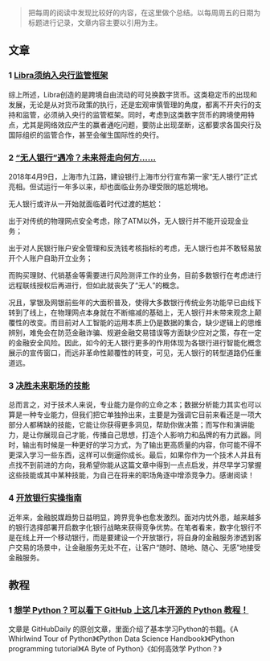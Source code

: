 >把每周的阅读中发现比较好的内容，在这里做个总结。以每周周五的日期为标题进行记录，文章内容主要以引用为主。


## 文章

### 1 [Libra须纳入央行监管框架](http://weekly.caixin.com/2019-07-06/101436292.html?s=070b69ea9b66bda8e3ca500c034310c54f5d2d040c5ba3c7bfd1407cd5a3d56e411779b1330ba53c&code=0&msg=%E7%AC%AC%E4%B8%89%E6%96%B9%E7%99%BB%E5%BD%95%E6%88%90%E5%8A%9F+)

综上所述，Libra创造的是跨境自由流动的可兑换数字货币。这类稳定币的出现和发展，无论是从对货币政策的执行，还是宏观审慎管理的角度，都离不开央行的支持和监管，必须纳入央行的监管框架。同时，考虑到这类数字货币的跨境使用特点，尤其是网络效应产生的赢者通吃问题，要防止出现垄断，这都要求各国央行及国际组织的监管合作，甚至会催生国际性的央行。

### 2 [“无人银行”遇冷？未来将走向何方......](https://mp.weixin.qq.com/s/aP-zXfxgVmRkYw4hRI2iLA)
2018年4月9日，上海市九江路，建设银行上海市分行宣布第一家“无人银行”正式亮相。但试运行一年多以来，却也面临业务办理受限的尴尬境地。

无人银行或许从一开始就面临着时代过渡的尴尬：

出于对传统的物理网点安全考虑，除了ATM以外，无人银行并不能开设现金业务；

出于对人民银行账户安全管理和反洗钱考核指标的考虑，无人银行也并不敢轻易放开个人账户自助开立业务；

而购买理财、代销基金等需要进行风险测评工作的业务，目前多数银行在考虑进行远程联线授权后再进行，但如此就丧失了“无人”的概念。

况且，掌银及网银前些年的大面积普及，使得大多数银行传统业务功能早已由线下转到了线上，在物理网点本身就在不断缩减的基础上，无人银行并未带来观念上颠覆性的改变。而目前对人工智能的运用本质上仍是数据的集合，缺少逻辑上的思维辨别，难免会在防范金融诈骗、规避金融交易错误等方面缺少应对之策，存在一定的金融安全风险。因此，如今的无人银行更多的作用体现为各银行进行智能化概念展示的宣传窗口，而远非革命性颠覆性的转变，可见，无人银行的转型道路仍任重道远。

### 3 [决胜未来职场的技能](https://www.nndev.cn/archives/1913)
总而言之，对于技术人来说，专业能力是你的立命之本；数据分析能力其实也可以算是一种专业能力，但我们把它单独拎出来，主要是为强调它目前来看还是一项大部分人都稀缺的技能，它能让你获得更多洞见，帮助你做决策；而写作和演讲能力，是让你展现自己才能，传播自己思想，打造个人影响力和品牌的有力武器。同时，输出有时候是一种更好的学习方式，为了输出更高质量的内容，你可能不得不更深入学习一些东西，这样可以倒逼你成长。最后，如果你作为一个技术人并且有点找不到前进的方向，我希望你能从这篇文章中得到一点点启发，并尽早学习掌握这些技能或其中某种技能，为自己在将来的职场角逐中增添竞争力。感谢阅读！

### 4 [开放银行实操指南](http://www.mpaypass.com.cn/news/201907/05105842.html)
近年来，金融脱媒趋势日益明显，跨界竞争也愈发激烈。面对内忧外患，越来越多的银行选择部署开启数字化银行战略来获得竞争优势。在笔者看来，数字化银行不是在线上开一个移动银行，而是要建设一个开放银行，将自身的金融服务渗透到客户交易的场景中，让金融服务无处不在，让客户“随时、随地、随心、无感”地接受金融服务。

## 教程
### 1 [想学 Python？可以看下 GitHub 上这几本开源的 Python 教程！](https://mp.weixin.qq.com/s/HYY8v5KaqIAtVZLyyaQZfw)
文章是 GitHubDaily 的原创文章，里面介绍了基本学习Python的书籍。《A Whirlwind Tour of Python》《Python Data Science Handbook》《Python programming tutorial》《A Byte of Python》《如何高效学 Python？》